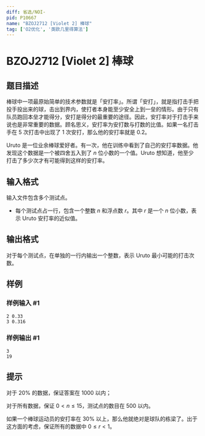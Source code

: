 ```yaml
---
diff: 省选/NOI-
pid: P10667
name: "BZOJ2712 [Violet 2] 棒球"
tag: ['O2优化', '类欧几里得算法']
---
```

# BZOJ2712 [Violet 2] 棒球
## 题目描述

棒球中一项最原始简单的技术参数就是「安打率」。所谓「安打」，就是指打击手把投手投出来的球，击出到界内，使打者本身能至少安全上到一垒的情形。由于只有队员跑回本垒才能得分，安打是得分的最重要的途径。因此，安打率对于打击手来说也是非常重要的数据。顾名思义，安打率为安打数与打数的比值。如果一名打击手在 $5$ 次打击中出现了 $1$ 次安打，那么他的安打率就是 $0.2$。

Uruto 是一位业余棒球爱好者。有一次，他在训练中看到了自己的安打率数据。他发现这个数据是一个被四舍五入到了 $n$ 位小数的一个值。Uruto 想知道，他至少打击了多少次才有可能得到这样的安打率。
## 输入格式

输入文件包含多个测试点。
- 每个测试点占一行，包含一个整数 $n$ 和浮点数 $r$。其中 $r$ 是一个 $n$ 位小数，表示 Uruto 安打率的近似值。
## 输出格式

对于每个测试点，在单独的一行内输出一个整数，表示 Uruto 最小可能的打击次数。
## 样例

### 样例输入 #1
```
2 0.33
3 0.316
```
### 样例输出 #1
```
3
19
```
## 提示

对于 $20\%$ 的数据，保证答案在 $1000$ 以内；

对于所有数据，保证 $0<n\leq 15$，测试点的数目在 $500$ 以内。

如果一个棒球运动员的安打率在 $30\%$ 以上，那么他就绝对是球队的栋梁了。出于这方面的考虑，保证所有的数据中 $0\leq r<1$。
